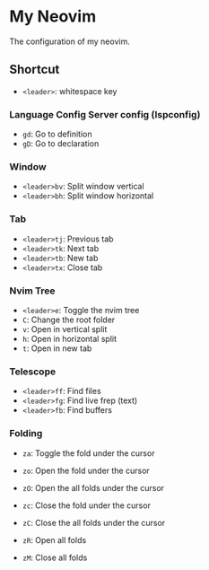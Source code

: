 # My Neovim

The configuration of my neovim.

## Shortcut

- `<leader>`: whitespace key


### Language Config Server config (lspconfig)

- `gd`: Go to definition
- `gD`: Go to declaration

### Window

- `<leader>bv`: Split window vertical
- `<leader>bh`: Split window horizontal

### Tab

- `<leader>tj`: Previous tab
- `<leader>tk`: Next tab
- `<leader>tb`: New tab
- `<leader>tx`: Close tab

### Nvim Tree

- `<leader>e`: Toggle the nvim tree
- `C`: Change the root folder
- `v`: Open in vertical split
- `h`: Open in horizontal split
- `t`: Open in new tab

### Telescope

- `<leader>ff`: Find files
- `<leader>fg`: Find live frep (text)
- `<leader>fb`: Find buffers

### Folding

- `za`: Toggle the fold under the cursor

- `zo`: Open the fold under the cursor
- `zO`: Open the all folds under the cursor

- `zc`: Close the fold under the cursor
- `zC`: Close the all folds under the cursor

- `zR`: Open all folds
- `zM`: Close all folds
